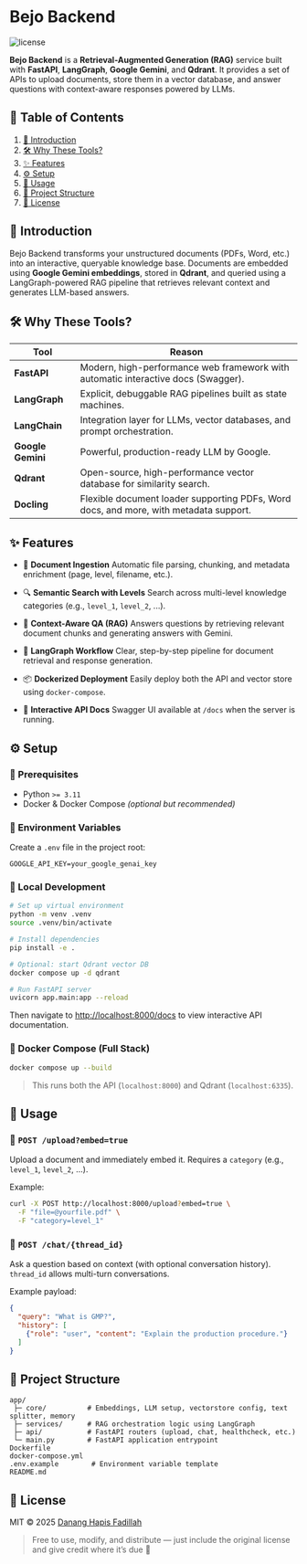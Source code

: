 # Bejo Backend

![license](https://img.shields.io/badge/license-MIT-blue.svg)

**Bejo Backend** is a **Retrieval-Augmented Generation (RAG)** service built with **FastAPI**, **LangGraph**, **Google Gemini**, and **Qdrant**. It provides a set of APIs to upload documents, store them in a vector database, and answer questions with context-aware responses powered by LLMs.


## 🧭 Table of Contents

1. [📌 Introduction](#introduction)
2. [🛠️ Why These Tools?](#why-these-tools)
3. [✨ Features](#features)
4. [⚙️ Setup](#setup)
5. [🚀 Usage](#usage)
6. [📁 Project Structure](#project-structure)
7. [📝 License](#license)


## 📌 Introduction

Bejo Backend transforms your unstructured documents (PDFs, Word, etc.) into an interactive, queryable knowledge base. Documents are embedded using **Google Gemini embeddings**, stored in **Qdrant**, and queried using a LangGraph-powered RAG pipeline that retrieves relevant context and generates LLM-based answers.

## 🛠️ Why These Tools?

| Tool              | Reason                                                                                |
| ----------------- | ------------------------------------------------------------------------------------- |
| **FastAPI**       | Modern, high-performance web framework with automatic interactive docs (Swagger).     |
| **LangGraph**     | Explicit, debuggable RAG pipelines built as state machines.                           |
| **LangChain**     | Integration layer for LLMs, vector databases, and prompt orchestration.               |
| **Google Gemini** | Powerful, production-ready LLM by Google.                                             |
| **Qdrant**        | Open-source, high-performance vector database for similarity search.                  |
| **Docling**       | Flexible document loader supporting PDFs, Word docs, and more, with metadata support. |


## ✨ Features

* 📄 **Document Ingestion**
  Automatic file parsing, chunking, and metadata enrichment (page, level, filename, etc.).

* 🔍 **Semantic Search with Levels**
  Search across multi-level knowledge categories (e.g., `level_1`, `level_2`, ...).

* 🧠 **Context-Aware QA (RAG)**
  Answers questions by retrieving relevant document chunks and generating answers with Gemini.

* 🔄 **LangGraph Workflow**
  Clear, step-by-step pipeline for document retrieval and response generation.

* 📦 **Dockerized Deployment**
  Easily deploy both the API and vector store using `docker-compose`.

* 🧪 **Interactive API Docs**
  Swagger UI available at `/docs` when the server is running.


## ⚙️ Setup

### 🔧 Prerequisites

* Python `>= 3.11`
* Docker & Docker Compose *(optional but recommended)*

### 🔑 Environment Variables

Create a `.env` file in the project root:

```env
GOOGLE_API_KEY=your_google_genai_key
```

### 🧪 Local Development

```bash
# Set up virtual environment
python -m venv .venv
source .venv/bin/activate

# Install dependencies
pip install -e .

# Optional: start Qdrant vector DB
docker compose up -d qdrant

# Run FastAPI server
uvicorn app.main:app --reload
```

Then navigate to [http://localhost:8000/docs](http://localhost:8000/docs) to view interactive API documentation.

### 🐳 Docker Compose (Full Stack)

```bash
docker compose up --build
```

> This runs both the API (`localhost:8000`) and Qdrant (`localhost:6335`).


## 🚀 Usage 

### 🔼 `POST /upload?embed=true`

Upload a document and immediately embed it. Requires a `category` (e.g., `level_1`, `level_2`, ...).

Example:

```bash
curl -X POST http://localhost:8000/upload?embed=true \
  -F "file=@yourfile.pdf" \
  -F "category=level_1"
```

### 💬 `POST /chat/{thread_id}`

Ask a question based on context (with optional conversation history). `thread_id` allows multi-turn conversations.

Example payload:

```json
{
  "query": "What is GMP?",
  "history": [
    {"role": "user", "content": "Explain the production procedure."}
  ]
}
```


## 📁 Project Structure

```
app/
 ├─ core/          # Embeddings, LLM setup, vectorstore config, text splitter, memory
 ├─ services/      # RAG orchestration logic using LangGraph
 ├─ api/           # FastAPI routers (upload, chat, healthcheck, etc.)
 └─ main.py        # FastAPI application entrypoint
Dockerfile
docker-compose.yml
.env.example        # Environment variable template
README.md
```

## 📝 License

MIT © 2025 [Danang Hapis Fadillah](mailto:danangpostman37@gmail.com)

> Free to use, modify, and distribute — just include the original license and give credit where it’s due 🙌
